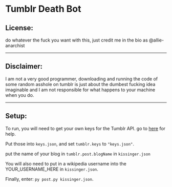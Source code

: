 # Tumblr Death Bot

## License:

do whatever the fuck you want with this, just credit me in the bio as @allie-anarchist

---

## Disclaimer:

I am not a very good programmer, downloading and running the code of some random asshole on tumblr is just about the dumbest fucking idea imaginable and I am not responsible for what happens to your machine when you do.

---

## Setup:

To run, you will need to get your own keys for the Tumblr API. go to [here](https://www.tumblr.com/docs/en/api/v2) for help.

Put those into `keys.json`, and set `tumblr.keys` to `"keys.json"`.  

put the name of your blog in `tumblr.post.blogName` in `kissinger.json`

You will also need to put in a wikipedia username into the YOUR_USERNAME_HERE in `kissinger.json`.

Finally, enter: `py post.py kissinger.json`.
